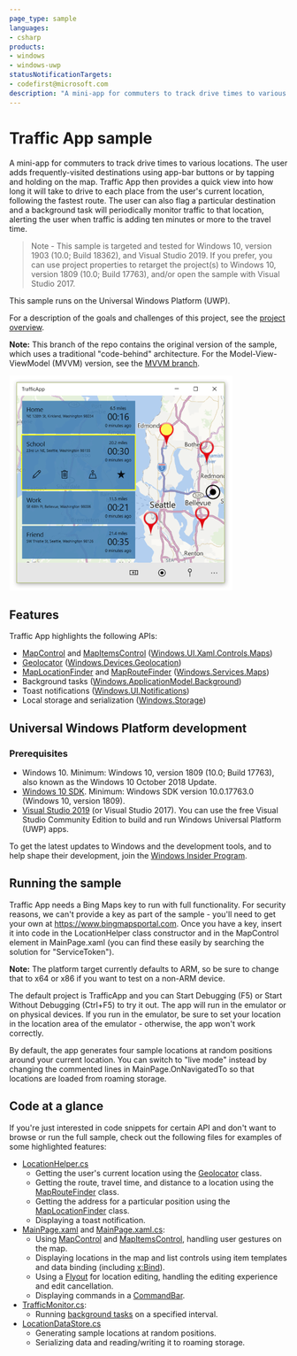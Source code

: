 ```yaml
---
page_type: sample
languages:
- csharp
products:
- windows
- windows-uwp
statusNotificationTargets:
- codefirst@microsoft.com
description: "A mini-app for commuters to track drive times to various locations."
---
```


<!---
  category: MapsAndLocation Data LaunchingAndBackgroundTasks TilesToastAndNotifications FilesFoldersAndLibraries
-->

# Traffic App sample

A mini-app for commuters to track drive times to various locations. The user adds frequently-visited destinations using app-bar buttons or by tapping and holding on the map. Traffic App then provides a quick view into how long it will take to drive to each place from the user's current location, following the fastest route. The user can also flag a particular destination and a background task will periodically monitor traffic to that location, alerting the user when traffic is adding ten minutes or more to the travel time.

> Note - This sample is targeted and tested for Windows 10, version 1903 (10.0; Build 18362), and Visual Studio 2019. If you prefer, you can use project properties to retarget the project(s) to Windows 10, version 1809 (10.0; Build 17763), and/or open the sample with Visual Studio 2017.

This sample runs on the Universal Windows Platform (UWP). 

For a description of the goals and challenges of this project, see the [project overview](ProjectOverview.md).

**Note:** This branch of the repo contains the original version of the sample, which uses a traditional "code-behind" 
architecture. For the Model-View-ViewModel (MVVM) version, see the [MVVM branch](../../tree/MVVM). 

![Traffic app screenshot](/Images/TrafficApp.png)

## Features

Traffic App highlights the following APIs:

* [MapControl](https://msdn.microsoft.com/library/windows/apps/xaml/windows.ui.xaml.controls.maps.mapcontrol.aspx) and [MapItemsControl](https://msdn.microsoft.com/library/windows/apps/windows.ui.xaml.controls.maps.mapitemscontrol.aspx) ([Windows.UI.Xaml.Controls.Maps](https://msdn.microsoft.com/library/windows/apps/windows.ui.xaml.controls.maps.aspx))
* [Geolocator](https://msdn.microsoft.com/library/windows/apps/windows.devices.geolocation.geolocator.aspx) ([Windows.Devices.Geolocation](https://msdn.microsoft.com/library/windows/apps/br229921.aspx))
* [MapLocationFinder](https://msdn.microsoft.com/library/windows/apps/windows.services.maps.maplocationfinder.aspx) and [MapRouteFinder](https://msdn.microsoft.com/library/windows/apps/windows.services.maps.maproutefinder.aspx) ([Windows.Services.Maps](https://msdn.microsoft.com/library/windows/apps/windows.services.maps.aspx))
* Background tasks ([Windows.ApplicationModel.Background](https://msdn.microsoft.com/library/windows/apps/windows.applicationmodel.background.aspx))
* Toast notifications ([Windows.UI.Notifications](https://msdn.microsoft.com/library/windows/apps/windows.ui.notifications.aspx))
* Local storage and serialization ([Windows.Storage](https://msdn.microsoft.com/library/windows/apps/windows.storage.aspx))

## Universal Windows Platform development

### Prerequisites

- Windows 10. Minimum: Windows 10, version 1809 (10.0; Build 17763), also known as the Windows 10 October 2018 Update.
- [Windows 10 SDK](https://developer.microsoft.com/windows/downloads/windows-10-sdk). Minimum: Windows SDK version 10.0.17763.0 (Windows 10, version 1809).
- [Visual Studio 2019](https://visualstudio.microsoft.com/downloads/) (or Visual Studio 2017). You can use the free Visual Studio Community Edition to build and run Windows Universal Platform (UWP) apps.

To get the latest updates to Windows and the development tools, and to help shape their development, join 
the [Windows Insider Program](https://insider.windows.com).

## Running the sample

Traffic App needs a Bing Maps key to run with full functionality. For security reasons, we can't provide a key as part of the sample - you'll need to get your own at https://www.bingmapsportal.com. Once you have a key, insert it into code in the LocationHelper class constructor and in the MapControl element in MainPage.xaml (you can find these easily by searching the solution for "ServiceToken").

**Note:** The platform target currently defaults to ARM, so be sure to change that to x64 or x86 if you want to test on a non-ARM device. 

The default project is TrafficApp and you can Start Debugging (F5) or Start Without Debugging (Ctrl+F5) to try it out. The app will run in the emulator or on physical devices. If you run in the emulator, be sure to set your location in the location area of the emulator - otherwise, the app won't work correctly.

By default, the app generates four sample locations at random positions around your current location. You can switch to "live mode" instead by changing the commented lines in MainPage.OnNavigatedTo so that locations are loaded from roaming storage.

## Code at a glance

If you're just interested in code snippets for certain API and don't want to browse or run the full sample, check out the following files for examples of some highlighted features:

* [LocationHelper.cs](LocationHelper/LocationHelper.cs#L38)
	- Getting the user's current location using the [Geolocator](https://msdn.microsoft.com/library/windows/apps/windows.devices.geolocation.geolocator.aspx) class.
	- Getting the route, travel time, and distance to a location using the [MapRouteFinder](https://msdn.microsoft.com/library/windows/apps/windows.services.maps.maproutefinder.aspx) class. 
	- Getting the address for a particular position using the [MapLocationFinder](https://msdn.microsoft.com/library/windows/apps/windows.services.maps.maplocationfinder.aspx) class.
	- Displaying a toast notification.
* [MainPage.xaml](TrafficApp/MainPage.xaml#L25) and [MainPage.xaml.cs](TrafficApp/MainPage.xaml.cs#L49): 
	- Using [MapControl](https://msdn.microsoft.com/library/windows/apps/xaml/windows.ui.xaml.controls.maps.mapcontrol.aspx) and [MapItemsControl](https://msdn.microsoft.com/library/windows/apps/windows.ui.xaml.controls.maps.mapitemscontrol.aspx), handling user gestures on the map. 
	- Displaying locations in the map and list controls using item templates and data binding (including [x:Bind](https://msdn.microsoft.com/library/windows/apps/xaml/mt204783.aspx)).
	- Using a [Flyout](https://msdn.microsoft.com/library/windows/apps/windows.ui.xaml.controls.flyout.aspx) for location editing, handling the editing experience and edit cancellation.
	- Displaying commands in a [CommandBar](https://msdn.microsoft.com/library/windows/apps/windows.ui.xaml.controls.commandbar.aspx).
* [TrafficMonitor.cs](TrafficMonitor/TrafficMonitor.cs#L34):
	- Running [background tasks](https://msdn.microsoft.com/library/windows/apps/mt299103.aspx) on a specified interval.
* [LocationDataStore.cs](LocationHelper/LocationDataStore.cs#L40)
	- Generating sample locations at random positions.
	- Serializing data and reading/writing it to roaming storage.
